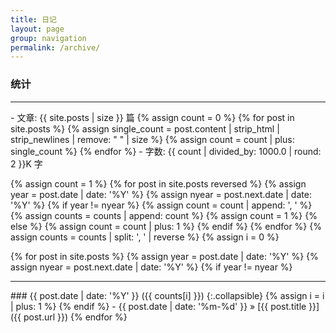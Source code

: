 ```yaml
---
title: 日记
layout: page
group: navigation
permalink: /archive/
---
```


### 统计
<hr>
- 文章: <span class="post_num">{{ site.posts | size }}</span> 篇
  {% assign count = 0 %}
  {% for post in site.posts %}
    {% assign single_count = post.content | strip_html | strip_newlines | remove: " " | size %}
    {% assign count = count | plus: single_count %}
  {% endfor %}
- 字数: <span class="post_num">{{ count | divided_by: 1000.0 | round: 2 }}K</span> 字

{% assign count = 1 %}
{% for post in site.posts reversed %}
  {% assign year = post.date | date: '%Y' %}
  {% assign nyear = post.next.date | date: '%Y' %}
  {% if year != nyear %}
    {% assign count = count | append: ', ' %}
    {% assign counts = counts | append: count %}
    {% assign count = 1 %}
  {% else %}
    {% assign count = count | plus: 1 %}
  {% endif %}
{% endfor %}
{% assign counts = counts | split: ', ' | reverse %}
{% assign i = 0 %}

{% for post in site.posts %}
  {% assign year = post.date | date: '%Y' %}
  {% assign nyear = post.next.date | date: '%Y' %}
  {% if year != nyear %}
<hr>
### {{ post.date | date: '%Y' }}<span class="post_count"> ({{ counts[i] }})</span>
{:.collapsible}
  {% assign i = i | plus: 1 %}
  {% endif %}
- {{ post.date | date: '%m-%d' }} &raquo; [{{ post.title }}]({{ post.url }})
{% endfor %}

<script>$('.collapsible+ul').attr('class', 'collcontent');</script>
